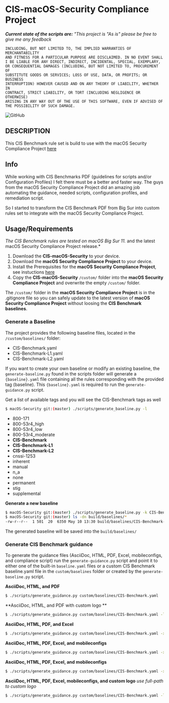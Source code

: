 # CIS-macOS-Security Compliance Project

_**Current state of the scripts are:** "This project is "As is" please be free to give me any feedback_

```THE SCRIPTS ARE PROVIDED "AS IS" AND ANY EXPRESS OR IMPLIED WARRANTIES, 
INCLUDING, BUT NOT LIMITED TO, THE IMPLIED WARRANTIES OF MERCHANTABILITY 
AND FITNESS FOR A PARTICULAR PURPOSE ARE DISCLAIMED. IN NO EVENT SHALL 
I BE LIABLE FOR ANY DIRECT, INDIRECT, INCIDENTAL, SPECIAL, EXEMPLARY, 
OR CONSEQUENTIAL DAMAGES (INCLUDING, BUT NOT LIMITED TO, PROCUREMENT OF 
SUBSTITUTE GOODS OR SERVICES; LOSS OF USE, DATA, OR PROFITS; OR BUSINESS 
INTERRUPTION) HOWEVER CAUSED AND ON ANY THEORY OF LIABILITY, WHETHER IN 
CONTRACT, STRICT LIABILITY, OR TORT (INCLUDING NEGLIGENCE OR OTHERWISE) 
ARISING IN ANY WAY OUT OF THE USE OF THIS SOFTWARE, EVEN IF ADVISED OF 
THE POSSIBILITY OF SUCH DAMAGE.
```

![GitHub](https://img.shields.io/github/license/mvdbent/CIS-macOS-Security)

## DESCRIPTION
This CIS Benchmark rule set is build to use with the macOS Security Compliance Project [here](https://github.com/usnistgov/macos_security)

## Info
While working with CIS Benchmarks PDF (guidelines for scripts and/or Configuration Profiles) I felt there must be a better and faster way. The guys from the macOS Security Compliance Project did an amazing job automating the guidance, needed scripts, configuration profiles, and remediation script.

So I started to transform the CIS Benchmark PDF from Big Sur into custom rules set to integrate with the macOS Security Compliance Project.

## Usage/Requirements
*The CIS Benchmark rules are tested on macOS Big Sur 11.* and the latest macOS Security Compliance Project release.*

1. Download the **CIS-macOS-Security** to your device. 
2. Download the **macOS Security Compliance Project** to your device.
3. Install the Prerequisites for the **macOS Security Compliance Project**, see instuctions [here](https://github.com/usnistgov/macos_security/wiki/Getting-Started)
4. Copy the **CIS-macOS-Security** `/custom/` folder into the **macOS Security Compliance Project** and overwrite the empty `/custom/` folder. 

The `/custom/` folder in the **macOS Security Compliance Project** is in the .gitignore file so you can safely update to the latest version of **macOS Security Compliance Project** without loosing the **CIS Benchmark baselines**.


### Generate a Baseline
The project provides the following baseline files, located in the `/custom/baselines/` folder:

* CIS-Benchmark.yaml
* CIS-Benchmark-L1.yaml
* CIS-Benchmark-L2.yaml

If you want to create your own baseline or modify an existing baseline, the `generate-baseline.py` found in the scripts folder will generate a `{baseline}.yaml` file containing all the rules corresponding with the provided tag (baseline). This `{baseline}.yaml` is required to run the `generate-guidance.py` script.

Get a list of available tags and you will see the CIS-Benchmark tags as well
```bash
$ macOS-Security git:(master) ./scripts/generate_baseline.py -l
```

* 800-171
* 800-53r4_high
* 800-53r4_low
* 800-53r4_moderate
* **CIS-Benchmark**
* **CIS-Benchmark-L1**
* **CIS-Benchmark-L2**
* cnssi-1253
* inherent
* manual
* n_a
* none
* permanent
* stig
* supplemental

**Generate a new baseline**

```bash
$ macOS-Security git:(master) ./scripts/generate_baseline.py -k CIS-Benchmark-L1
$ macOS-Security git:(master) ls -dn build/baselines/*
-rw-r--r--  1 501  20  6350 May 10 13:30 build/baselines/CIS-Benchmark-L1.yaml
```
The generated baseline will be saved into the `build/baselines/`

### Generate CIS Benchmark guidance

To generate the guidance files (AsciiDoc, HTML, PDF, Excel, mobileconfigs, and compliance script) run the `generate-guidance.py` script and point it to either one of the built-in `baseline.yaml` files or a custom CIS Benchmark baseline.yaml file in the `custom/baselines` folder or created by the `generate-baseline.py` script.

**AsciiDoc, HTML, and PDF**

```bash
$ ./scripts/generate_guidance.py custom/baselines/CIS-Benchmark.yaml
```

**AsciiDoc, HTML, and PDF with custom logo **

```bash
$ ./scripts/generate_guidance.py custom/baselines/CIS-Benchmark.yaml -l /Git/macOS-Security/custom/Images/cis_banner.png
```

**AsciiDoc, HTML, PDF, and Excel**

```bash
$ ./scripts/generate_guidance.py custom/baselines/CIS-Benchmark.yaml -x
```
**AsciiDoc, HTML, PDF, Excel, and mobileconfigs**

```bash
$ ./scripts/generate_guidance.py custom/baselines/CIS-Benchmark.yaml -x -p
```
**AsciiDoc, HTML, PDF, Excel, and mobileconfigs**

```bash
$ ./scripts/generate_guidance.py custom/baselines/CIS-Benchmark.yaml -x -p
```

**AsciiDoc, HTML, PDF, Excel, mobileconfigs, and custom logo**
_use full-path to custom logo_
```bash
$ ./scripts/generate_guidance.py custom/baselines/CIS-Benchmark.yaml -l /Git/macOS-Security/custom/Images/cis_banner.png -p -x
```
